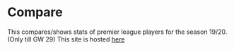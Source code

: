 # Compare
This compares/shows stats of premier league players for the season 19/20. (Only till GW 29)
This site is hosted <a href='https://sunveg.github.io/Compare'>here</a>
